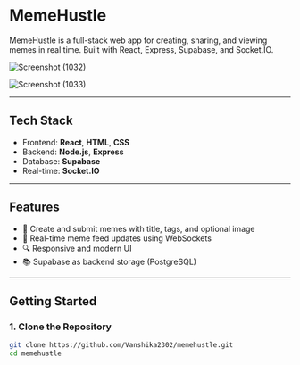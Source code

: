 #  MemeHustle

MemeHustle is a full-stack web app for creating, sharing, and viewing memes in real time. Built with React, Express, Supabase, and Socket.IO.

![Screenshot (1032)](https://github.com/user-attachments/assets/e850886c-c4dc-4f42-90dd-a2217bf06d89)

![Screenshot (1033)](https://github.com/user-attachments/assets/61e94261-868e-4334-a65a-6768f4fef380)

---

##  Tech Stack

- Frontend: **React**, **HTML**, **CSS**
- Backend: **Node.js**, **Express**
- Database: **Supabase**
- Real-time: **Socket.IO**

---

##  Features

- 🎨 Create and submit memes with title, tags, and optional image
- 📡 Real-time meme feed updates using WebSockets
- 🔍 Responsive and modern UI
- 📚 Supabase as backend storage (PostgreSQL)

---

## Getting Started

### 1. Clone the Repository

```bash
git clone https://github.com/Vanshika2302/memehustle.git
cd memehustle

